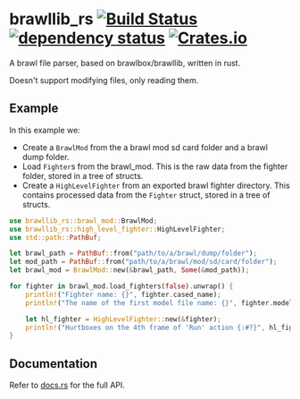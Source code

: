 # brawllib\_rs [![Build Status](https://travis-ci.org/rukai/brawllib_rs.svg?branch=master)](https://travis-ci.org/rukai/brawllib_rs) [![dependency status](https://deps.rs/repo/github/rukai/brawllib_rs/status.svg)](https://deps.rs/repo/github/rukai/brawllib_rs) [![Crates.io](https://img.shields.io/crates/v/brawllib_rs.svg)](https://crates.io/crates/brawllib_rs)

A brawl file parser, based on brawlbox/brawllib, written in rust.

Doesn't support modifying files, only reading them.

## Example

In this example we:
*   Create a `BrawlMod` from the a brawl mod sd card folder and a brawl dump folder.
*   Load `Fighter`s from the brawl_mod.
    This is the raw data from the fighter folder, stored in a tree of structs.
*   Create a `HighLevelFighter` from an exported brawl fighter directory.
    This contains processed data from the `Fighter` struct, stored in a tree of structs.

```rust
use brawllib_rs::brawl_mod::BrawlMod;
use brawllib_rs::high_level_fighter::HighLevelFighter;
use std::path::PathBuf;

let brawl_path = PathBuf::from("path/to/a/brawl/dump/folder");
let mod_path = PathBuf::from("path/to/a/brawl/mod/sd/card/folder");
let brawl_mod = BrawlMod::new(&brawl_path, Some(&mod_path));

for fighter in brawl_mod.load_fighters(false).unwrap() {
    println!("Fighter name: {}", fighter.cased_name);
    println!("The name of the first model file name: {}", fighter.models[0].name);

    let hl_fighter = HighLevelFighter::new(&fighter);
    println!("Hurtboxes on the 4th frame of 'Run' action {:#?}", hl_fighter.subactions.iter().find(|x| x.name == "Run").unwrap().frames[4].hurt_boxes);
}
```

## Documentation

Refer to [docs.rs](https://docs.rs/brawllib_rs) for the full API.
